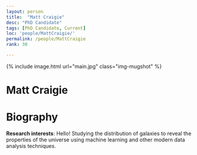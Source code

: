 ```yaml
---
layout: person
title:  "Matt Craigie"
desc: "PhD Candidate"
tags: [PhD Candidate, Current]
loc: 'people/MattCraigie/'
permalink: /people/MattCraigie
rank: 30

---
```

 
{% include image.html url="main.jpg" class="img-mugshot" %}
<div class="text-center" markdown="1">

# Matt Craigie

</div>
 
# Biography

**Research interests**: Hello! Studying the distribution of galaxies to reveal
the properties of the universe using machine learning and other modern
data analysis techniques.


